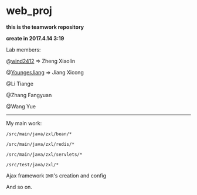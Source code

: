 # web_proj

__this is the teamwork repository__

__create in 2017.4.14 3:19__

Lab members:
	
@[wind2412](https://github.com/wind2412)			=>		Zheng Xiaolin
	
@[YoungerJiang](https://github.com/YoungerJiang)		=>		Jiang Xicong
	
@Li Tiange
	
@Zhang Fangyuan
	
@Wang Yue


******************************************



My main work:  

`/src/main/java/zxl/bean/*`

`/src/main/java/zxl/redis/*`

`/src/main/java/zxl/servlets/*`

`/src/test/java/zxl/*`

Ajax framework `DWR`'s creation and config

And so on.
